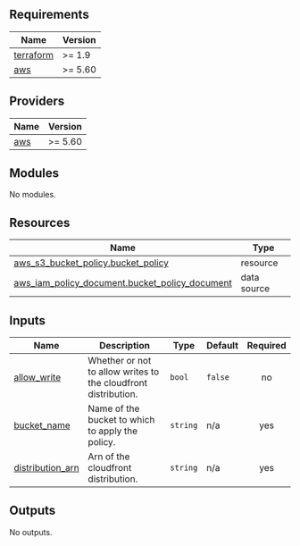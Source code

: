 <!-- BEGIN_TF_DOCS -->
## Requirements

| Name | Version |
|------|---------|
| <a name="requirement_terraform"></a> [terraform](#requirement\_terraform) | >= 1.9 |
| <a name="requirement_aws"></a> [aws](#requirement\_aws) | >= 5.60 |

## Providers

| Name | Version |
|------|---------|
| <a name="provider_aws"></a> [aws](#provider\_aws) | >= 5.60 |

## Modules

No modules.

## Resources

| Name | Type |
|------|------|
| [aws_s3_bucket_policy.bucket_policy](https://registry.terraform.io/providers/hashicorp/aws/latest/docs/resources/s3_bucket_policy) | resource |
| [aws_iam_policy_document.bucket_policy_document](https://registry.terraform.io/providers/hashicorp/aws/latest/docs/data-sources/iam_policy_document) | data source |

## Inputs

| Name | Description | Type | Default | Required |
|------|-------------|------|---------|:--------:|
| <a name="input_allow_write"></a> [allow\_write](#input\_allow\_write) | Whether or not to allow writes to the cloudfront distribution. | `bool` | `false` | no |
| <a name="input_bucket_name"></a> [bucket\_name](#input\_bucket\_name) | Name of the bucket to which to apply the policy. | `string` | n/a | yes |
| <a name="input_distribution_arn"></a> [distribution\_arn](#input\_distribution\_arn) | Arn of the cloudfront distribution. | `string` | n/a | yes |

## Outputs

No outputs.
<!-- END_TF_DOCS -->